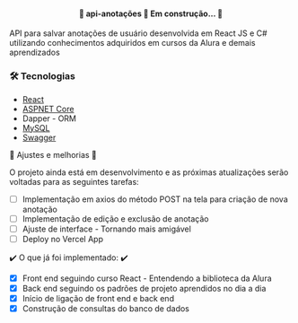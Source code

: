 <h4 align="center"> 
	🚧  api-anotações 🚀 Em construção...  🚧
</h4>

API para salvar anotações de usuário desenvolvida em React JS e C# utilizando conhecimentos adquiridos em cursos da Alura e demais aprendizados

### 🛠 Tecnologias
- [React](https://pt-br.reactjs.org/)
- [ASPNET Core](https://dotnet.microsoft.com/en-us/apps/aspnet)
- Dapper - ORM
- [MySQL](https://www.mysql.com/)
- [Swagger](https://swagger.io/)

:construction: Ajustes e melhorias :construction:

O projeto ainda está em desenvolvimento e as próximas atualizações serão voltadas para as seguintes tarefas:
- [ ] Implementação em axios do método POST na tela para criação de nova anotação
- [ ] Implementação de edição e exclusão de anotação
- [ ] Ajuste de interface - Tornando mais amigável
- [ ] Deploy no Vercel App

:heavy_check_mark: O que já foi implementado: :heavy_check_mark:
- [x] Front end seguindo curso React - Entendendo a biblioteca da Alura
- [x] Back end seguindo os padrões de projeto aprendidos no dia a dia
- [x] Início de ligação de front end e back end
- [x] Construção de consultas do banco de dados

